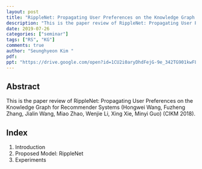 ```yaml
---
layout: post
title: "RippleNet: Propagating User Preferences on the Knowledge Graph for Recommender Systems"
description: "This is the paper review of RippleNet: Propagating User Preferences on the Knowledge Graph for Recommender Systems (CIKM 2018)."
date: 2019-07-26
categories: ["seminar"]
tags: ["RS", "KG"]
comments: true
author: "Seunghyeon Kim "
pdf:
ppt: "https://drive.google.com/open?id=1CU2i0aryDhdFejG-9e_342TG901kwFL3"
---
```


<!-- Post name should be this form: today-title.md
        For example, 2019-08-02-hyperparameter-optimization.md -->

<!-- Fill the contents where --Fill-- exists -->
<!-- If you don't want to fill the --Fill--(not necessary) part, then remove them all.
        For example, pdf: -->
<!-- The example is in '_posts/2019-08-02-hyperparameter-optimization.md'>

<!-- For 'title' front matter, follow this format: This is Title Format -->
<!-- For 'description' front matter, follow this format: It is description. -->
<!-- For 'date' front matter, follow this format: 2019-01-01 -->
<!-- For 'tags' front matter, write down the tag in abbreviation
        For example, write down CV instead of Computer Science
        'tags' can be more than one. Follow the format: ["CV", "ML"] -->
<!-- For 'author' fron matter, write down your name in this format: Gildong Hong -->
<!-- For 'pdf' and 'ppt' front matter, if you have the attachment files, write down the url -->

## Abstract
This is the paper review of RippleNet: Propagating User Preferences on the
Knowledge Graph for Recommender Systems (Hongwei Wang, Fuzheng Zhang, Jialin Wang, Miao Zhao, Wenjie Li, Xing Xie, Minyi Guo) (CIKM 2018).

## Index
1. Introduction
2. Proposed Model: RippleNet
3. Experiments

<!-- You can add more information below -->